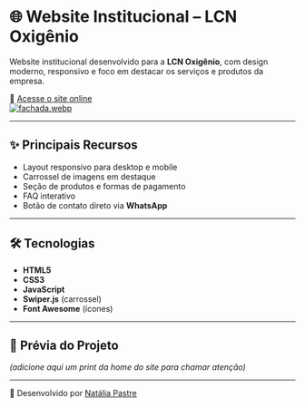 # 🌐 Website Institucional – LCN Oxigênio  

Website institucional desenvolvido para a **LCN Oxigênio**, com design moderno, responsivo e foco em destacar os serviços e produtos da empresa.  

🔗 [Acesse o site online](https://natipastre.github.io/Website-Institucional-LCN-Oxig-nio/)  
[![fachada.webp](https://i.postimg.cc/x8dz2wbw/fachada.webp)](https://postimg.cc/gXfJyBss)

---

## ✨ Principais Recursos
- Layout responsivo para desktop e mobile  
- Carrossel de imagens em destaque  
- Seção de produtos e formas de pagamento  
- FAQ interativo  
- Botão de contato direto via **WhatsApp**  

---

## 🛠️ Tecnologias
- **HTML5**  
- **CSS3**  
- **JavaScript**  
- **Swiper.js** (carrossel)  
- **Font Awesome** (ícones)  

---

## 📸 Prévia do Projeto  
*(adicione aqui um print da home do site para chamar atenção)*  

---

📌 Desenvolvido por [Natália Pastre](https://github.com/natipastre)  
